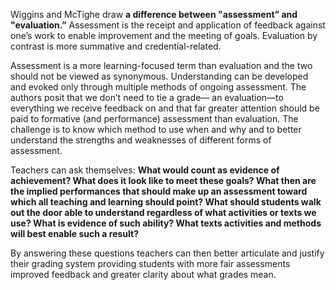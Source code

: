 <p><span style=font-weight: 400;>Wiggins and McTighe draw </span><strong>a difference between "assessment” and "evaluation.”</strong><span style=font-weight: 400;> Assessment is the receipt and application of feedback against one’s work to enable improvement and the meeting of goals. Evaluation by contrast is more summative and credential-related.</span></p>

<p><span style=font-weight: 400;>Assessment is a more learning-focused term than evaluation and the two should not be viewed as synonymous. Understanding can be developed and evoked only through multiple methods of ongoing assessment. The authors posit that we don’t need to tie a grade— an evaluation—to everything we receive feedback on and that far greater attention should be paid to formative (and performance) assessment than evaluation. The challenge is to know which method to use when and why and to better understand the strengths and weaknesses of different forms of assessment.</span></p>

<p><span style=font-weight: 400;>Teachers can ask themselves: </span><strong>What would count as evidence of achievement? What does it look like to meet these goals? What then are the implied performances that should make up an assessment toward which all teaching and learning should point? What should students walk out the door able to understand regardless of what activities or texts we use? What is evidence of such ability? What texts activities and methods will best enable such a result?</strong></p>

<p><span style=font-weight: 400;>By answering these questions teachers can then better articulate and justify their grading system providing students with more fair assessments improved feedback and greater clarity about what grades mean.</span></p>